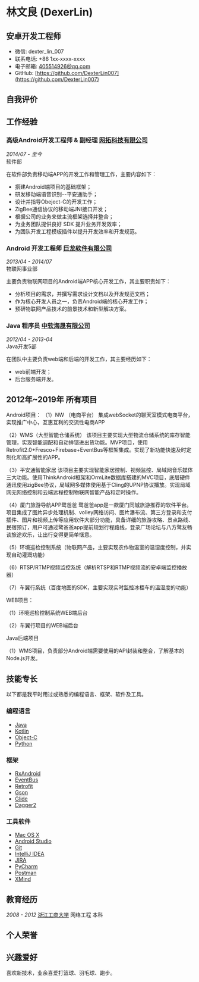 # 林文良 (DexerLin)

## 安卓开发工程师

- 微信: dexter_lin_007
- 联系电话: +86 1xx-xxxx-xxxx
- 电子邮箱: [405514926@qq.com](405514926@qq.com)
- GitHub: [https://github.com/DexterLin007](https://github.com/DexterLin007)


## 自我评价




## 工作经验

### **高级Android开发工程师 & 副经理** [网拓科技有限公司](http://www.win-too.com)

*2014/07 - 至今*   
软件部

在软件部负责移动端APP的开发工作和管理工作，主要内容如下：

* 搭建Android端项目的基础框架；
* 研发移动端语音识别--平安通助手；
* 设计并指导Obeject-C的开发工作；
* ZigBee通信协议的移动端JNI接口开发；
* 根据公司的业务来做主流框架选择并整合；
* 为业务团队提供良好 SDK 提升业务开发效率；
* 为团队开发工程模板插件以提升开发效率和开发规范。


### **Android 开发工程师** [巨龙软件有限公司](http://www.dragonsoft.com.cn/)

*2013/04 - 2014/07*  
物联网事业部

主要负责物联网项目的Android端APP核心开发工作，其主要职责如下：

* 分析项目的需求，并撰写需求设计文档以及开发规范文档；
* 作为核心开发人员之一，负责Android端的核心开发工作；
* 预研物联网产品技术的前景技术和新型解决方案。

### **Java 程序员** [中软海晟有限公司](http://www.hsit.com.cn)


*2012/04 - 2013-04*  
Java开发5部

在团队中主要负责web端和后端的开发工作，其主要经历如下：

* web前端开发；
* 后台服务端开发。

## 2012年~2019年 所有项目
Android项目：
（1）NW （电商平台）
 集成webSocket的聊天室模式电商平台，实现推广中心，互惠互利的交流性电商APP
 
（2）WMS（大型智能仓储系统）
该项目主要实现大型物流仓储系统的库存智能管理，实现智能调配和自动排错进出货功能。MVP项目，使用Retrofit2.0+Fresco+Firebase+EventBus等框架集成。实现了新功能快速及时定制化和高扩展性的APP。

（3）平安通智能家居
该项目主要实现智能家居控制、视频监控、局域网音乐媒体三大功能。使用ThinkAndroid框架和OrmLite数据库搭建的MVC项目，底层硬件通讯使用zigBee协议，局域网多媒体使用基于Cling的UPNP协议播放。实现局域网无网络控制和云端远程控制物联网智能产品和定时操作。

（4）厦门旅游导航APP鹭爸爸
鹭爸爸app是一款厦门同城旅游推荐的软件平台。项目集成了图片异步处理机制、volley网络访问、图片瀑布流、第三方登录和支付插件、图片和视频上传等应用软件大部分功能，具备详细的旅游攻略、景点路线、民宿预订，用户可通过鹭爸爸app提前规划行程路线，登录广场论坛与八方鹭友畅谈旅途欢乐，让出行变得更简单惬意。

（5）环境巡检控制系统（物联网产品，主要实现农作物温室的温湿度控制，并实现自动灌溉功能）

（6）RTSP/RTMP视频监控系统（解析RTSP和RTMP视频流的安卓端监控播放器）

（7）车翼行系统（百度地图的SDK，主要实现实时监控冰柜车的温湿度的功能）

WEB项目：

（1）环境巡检控制系统WEB端后台

（2）车翼行项目的WEB端后台

Java后端项目

（1）WMS项目，负责部分Android端需要使用的API封装和整合，了解基本的Node.js开发。

## 技能专长

以下都是我平时用过或熟悉的编程语言、框架、软件及工具。

### 编程语言

- [Java](https://www.java.com)
- [Kotlin](http://kotlinlang.org)
- [Object-C](http://kotlinlang.org)
- [Python](https://www.python.org)


### 框架

- [RxAndroid](https://github.com/ReactiveX/RxAndroid)
- [EventBus](https://github.com/greenrobot/EventBus)
- [Retrofit](https://github.com/square/retrofit)
- [Gson](https://github.com/google/gson)
- [Glide](https://github.com/bumptech/glide)
- [Dagger2](https://github.com/google/dagger)


### 工具软件

- [Mac OS X](http://apple.com/macosx)
- [Android Studio](https://developer.android.com/studio/index.html?hl=zh-cn)
- [Git](https://git-scm.com)
- [IntelliJ IDEA](https://www.jetbrains.com/idea)
- [JIRA](https://www.atlassian.com/software/jira)
- [PyCharm](https://www.jetbrains.com/pycharm)
- [Postman](https://www.getpostman.com)
- [XMind](https://www.xmind.cn)


## 教育经历

*2008 - 2012* [浙江工商大学](http://www.hzic.edu.cn/) 网络工程 本科


## 个人荣誉


## 兴趣爱好

喜欢新技术，业余喜爱打篮球、羽毛球、跑步。

